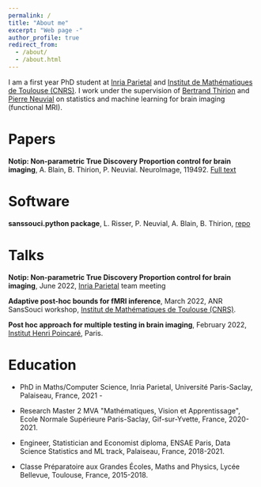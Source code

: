 ```yaml
---
permalink: /
title: "About me"
excerpt: "Web page -"
author_profile: true
redirect_from: 
  - /about/
  - /about.html
---
```


I am a first year PhD student at [Inria Parietal](https://team.inria.fr/parietal/) and [Institut de Mathématiques de Toulouse (CNRS)](https://www.math.univ-toulouse.fr/?lang=en). I work under the supervision of [Bertrand Thirion](https://pages.saclay.inria.fr/bertrand.thirion/) and [Pierre Neuvial](https://www.math.univ-toulouse.fr/~pneuvial/) on statistics and machine learning for brain imaging (functional MRI).

# Papers

**Notip: Non-parametric True Discovery Proportion control for brain imaging**, A. Blain, B. Thirion, P. Neuvial. NeuroImage, 119492. [Full text](https://doi.org/10.1016/j.neuroimage.2022.119492)

# Software

**sanssouci.python package**, L. Risser, P. Neuvial, A. Blain, B. Thirion, [repo](https://github.com/pneuvial/sanssouci.python)

# Talks

**Notip: Non-parametric True Discovery Proportion control for brain imaging**, June 2022, [Inria Parietal](https://team.inria.fr/parietal/) team meeting

**Adaptive post-hoc bounds for fMRI inference**, March 2022, ANR SansSouci workshop, [Institut de Mathématiques de Toulouse (CNRS)](https://www.math.univ-toulouse.fr/?lang=en).

**Post hoc approach for multiple testing in brain imaging**, February 2022, [Institut Henri Poincaré](http://www.ihp.fr/en), Paris.

# Education

* PhD in Maths/Computer Science, Inria Parietal, Université Paris-Saclay, Palaiseau, France, 2021 -

* Research Master 2 MVA "Mathématiques, Vision et Apprentissage", Ecole Normale Supérieure Paris-Saclay, Gif-sur-Yvette, France, 2020-2021.

* Engineer, Statistician and Economist diploma, ENSAE Paris, Data Science Statistics and ML track, Palaiseau, France, 2018-2021.

* Classe Préparatoire aux Grandes Écoles, Maths and Physics, Lycée Bellevue, Toulouse, France, 2015-2018.
